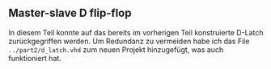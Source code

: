 ## Master-slave D flip-flop
In diesem Teil konnte auf das bereits im vorherigen Teil konstruierte D-Latch
zurückgegriffen werden. Um Redundanz zu vermeiden habe ich das File
`../part2/d_latch.vhd` zum neuen Projekt hinzugefügt, was auch funktioniert hat.
